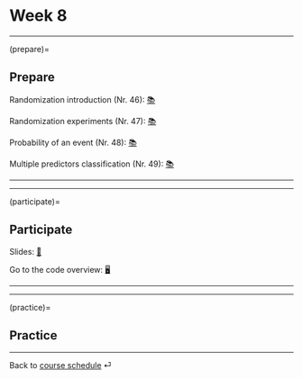 # Week 8



---

(prepare)=
## Prepare

Randomization introduction (Nr. 46): [📚](https://openintro-ims.netlify.app/foundations-randomization.html)

Randomization experiments (Nr. 47): [📚](https://openintro-ims.netlify.app/foundations-randomization.html#caseStudySexDiscrimination)

Probability of an event (Nr. 48): [📚](https://openintro-ims.netlify.app/model-logistic.html#modelingTheProbabilityOfAnEvent)

Multiple predictors classification (Nr. 49): [📚](https://openintro-ims.netlify.app/model-logistic.html#logistic-model-with-many-variables)

---

---


(participate)=
## Participate


Slides: [📑](https://drive.google.com/file/d/10PkF_EiAFjJ8-w2G29sewOQib0gKKISK/view?usp=sharing)

Go to the code overview: [🖥](../code/code-overview.md)



---

---


(practice)=
## Practice




---

Back to [course schedule](../files/course-schedule.md) ⏎
